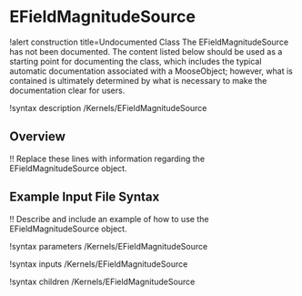 # EFieldMagnitudeSource

!alert construction title=Undocumented Class
The EFieldMagnitudeSource has not been documented. The content listed below should be used as a starting point for
documenting the class, which includes the typical automatic documentation associated with a
MooseObject; however, what is contained is ultimately determined by what is necessary to make the
documentation clear for users.

!syntax description /Kernels/EFieldMagnitudeSource

## Overview

!! Replace these lines with information regarding the EFieldMagnitudeSource object.

## Example Input File Syntax

!! Describe and include an example of how to use the EFieldMagnitudeSource object.

!syntax parameters /Kernels/EFieldMagnitudeSource

!syntax inputs /Kernels/EFieldMagnitudeSource

!syntax children /Kernels/EFieldMagnitudeSource
